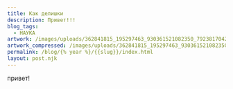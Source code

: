```yaml
---
title: Как делишки
description: Привет!!!
blog_tags:
  - НАУКА
artwork: /images/uploads/362841815_195297463_930361521082350_7923817042515047013_n.jpg
artwork_compressed: /images/uploads/362841815_195297463_930361521082350_7923817042515047013_n.webp
permalink: /blog/{% year %}/{{slug}}/index.html
layout: post.njk
---
```

привет!
